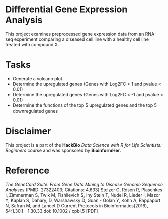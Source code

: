 # Differential Gene Expression Analysis

This project examines preprocessed gene expression data from an RNA-seq experiment comparing a diseased cell line with a healthy cell line treated with compound X.


# Tasks

- Generate a volcano plot. 
- Determine the upregulated genes (Genes with Log2FC > 1 and pvalue < 0.01)
- Determine the upregulated genes (Genes with Log2FC < -1 and pvalue < 0.01)
- Determine the functions of the top 5 upregulated genes and the top 5 downregulated genes

# Disclaimer

This project is a part of the **HackBio** *Data Science with R for Life Scientists: Beginners* course and was sponsored by **BioinformHer**.

# Reference

*The GeneCard Suite: From Gene Data Mining to Disease Genome Sequence Analyses* (PMID: 27322403; Citations: 4,633)
Stelzer G, Rosen R, Plaschkes I, Zimmerman S, Twik M, Fishilevich S, Iny Stein T, Nudel R, Lieder I, Mazor Y, Kaplan S, Dahary, D, Warshawsky D, Guan - Golan Y, Kohn A, Rappaport N, Safran M, and Lancet D
Current Protocols in Bioinformatics(2016), 54:1.30.1 - 1.30.33.doi: 10.1002 / cpbi.5 [PDF]
